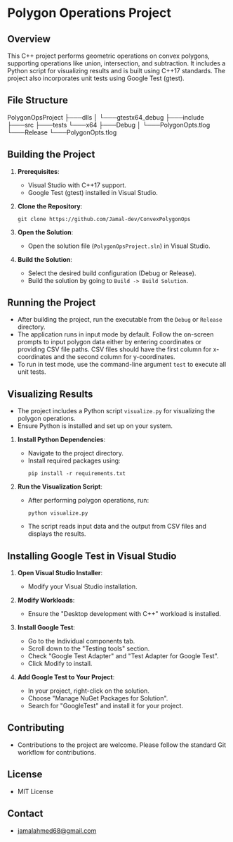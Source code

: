 ﻿# Polygon Operations Project

## Overview
This C++ project performs geometric operations on convex polygons, supporting operations like union, intersection, and subtraction. It includes a Python script for visualizing results and is built using C++17 standards. The project also incorporates unit tests using Google Test (gtest).

## File Structure

PolygonOpsProject
├───dlls
│   └───gtestx64_debug
├───include
├───src
├───tests
└───x64
    ├───Debug
    │   └───PolygonOpts.tlog
    └───Release
        └───PolygonOpts.tlog


## Building the Project
1. **Prerequisites**:
   - Visual Studio with C++17 support.
   - Google Test (gtest) installed in Visual Studio.

2. **Clone the Repository**:
   ```
   git clone https://github.com/Jamal-dev/ConvexPolygonOps
   ```

3. **Open the Solution**:
   - Open the solution file (`PolygonOpsProject.sln`) in Visual Studio.

4. **Build the Solution**:
   - Select the desired build configuration (Debug or Release).
   - Build the solution by going to `Build -> Build Solution`.

## Running the Project
- After building the project, run the executable from the `Debug` or `Release` directory.
- The application runs in input mode by default. Follow the on-screen prompts to input polygon data either by entering coordinates or providing CSV file paths. CSV files should have the first column for x-coordinates and the second column for y-coordinates.
- To run in test mode, use the command-line argument `test` to execute all unit tests.

## Visualizing Results
- The project includes a Python script `visualize.py` for visualizing the polygon operations.
- Ensure Python is installed and set up on your system.

1. **Install Python Dependencies**:
   - Navigate to the project directory.
   - Install required packages using:
     ```
     pip install -r requirements.txt
     ```

2. **Run the Visualization Script**:
   - After performing polygon operations, run:
     ```
     python visualize.py
     ```
   - The script reads input data and the output from CSV files and displays the results.

## Installing Google Test in Visual Studio
1. **Open Visual Studio Installer**:
   - Modify your Visual Studio installation.

2. **Modify Workloads**:
   - Ensure the "Desktop development with C++" workload is installed.

3. **Install Google Test**:
   - Go to the Individual components tab.
   - Scroll down to the "Testing tools" section.
   - Check "Google Test Adapter" and "Test Adapter for Google Test".
   - Click Modify to install.

4. **Add Google Test to Your Project**:
   - In your project, right-click on the solution.
   - Choose "Manage NuGet Packages for Solution".
   - Search for "GoogleTest" and install it for your project.

## Contributing
- Contributions to the project are welcome. Please follow the standard Git workflow for contributions.

## License
- MIT License

## Contact
- jamalahmed68@gmail.com
```

